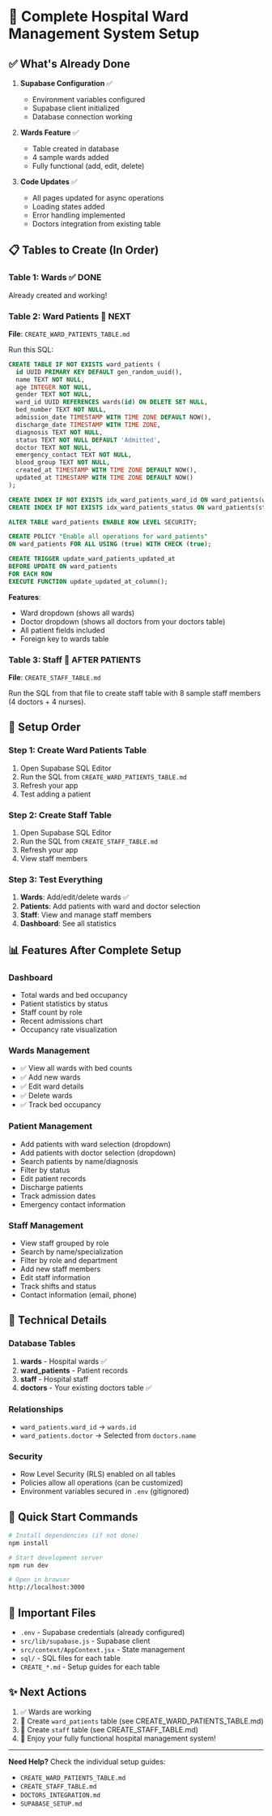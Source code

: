 # 🏥 Complete Hospital Ward Management System Setup

## ✅ What's Already Done

1. **Supabase Configuration** ✅
   - Environment variables configured
   - Supabase client initialized
   - Database connection working

2. **Wards Feature** ✅
   - Table created in database
   - 4 sample wards added
   - Fully functional (add, edit, delete)

3. **Code Updates** ✅
   - All pages updated for async operations
   - Loading states added
   - Error handling implemented
   - Doctors integration from existing table

## 📋 Tables to Create (In Order)

### Table 1: Wards ✅ DONE
Already created and working!

### Table 2: Ward Patients 🔄 NEXT
**File**: `CREATE_WARD_PATIENTS_TABLE.md`

Run this SQL:
```sql
CREATE TABLE IF NOT EXISTS ward_patients (
  id UUID PRIMARY KEY DEFAULT gen_random_uuid(),
  name TEXT NOT NULL,
  age INTEGER NOT NULL,
  gender TEXT NOT NULL,
  ward_id UUID REFERENCES wards(id) ON DELETE SET NULL,
  bed_number TEXT NOT NULL,
  admission_date TIMESTAMP WITH TIME ZONE DEFAULT NOW(),
  discharge_date TIMESTAMP WITH TIME ZONE,
  diagnosis TEXT NOT NULL,
  status TEXT NOT NULL DEFAULT 'Admitted',
  doctor TEXT NOT NULL,
  emergency_contact TEXT NOT NULL,
  blood_group TEXT NOT NULL,
  created_at TIMESTAMP WITH TIME ZONE DEFAULT NOW(),
  updated_at TIMESTAMP WITH TIME ZONE DEFAULT NOW()
);

CREATE INDEX IF NOT EXISTS idx_ward_patients_ward_id ON ward_patients(ward_id);
CREATE INDEX IF NOT EXISTS idx_ward_patients_status ON ward_patients(status);

ALTER TABLE ward_patients ENABLE ROW LEVEL SECURITY;

CREATE POLICY "Enable all operations for ward_patients" 
ON ward_patients FOR ALL USING (true) WITH CHECK (true);

CREATE TRIGGER update_ward_patients_updated_at 
BEFORE UPDATE ON ward_patients
FOR EACH ROW 
EXECUTE FUNCTION update_updated_at_column();
```

**Features**:
- Ward dropdown (shows all wards)
- Doctor dropdown (shows all doctors from your doctors table)
- All patient fields included
- Foreign key to wards table

### Table 3: Staff 🔄 AFTER PATIENTS
**File**: `CREATE_STAFF_TABLE.md`

Run the SQL from that file to create staff table with 8 sample staff members (4 doctors + 4 nurses).

## 🎯 Setup Order

### Step 1: Create Ward Patients Table
1. Open Supabase SQL Editor
2. Run the SQL from `CREATE_WARD_PATIENTS_TABLE.md`
3. Refresh your app
4. Test adding a patient

### Step 2: Create Staff Table
1. Open Supabase SQL Editor
2. Run the SQL from `CREATE_STAFF_TABLE.md`
3. Refresh your app
4. View staff members

### Step 3: Test Everything
1. **Wards**: Add/edit/delete wards ✅
2. **Patients**: Add patients with ward and doctor selection
3. **Staff**: View and manage staff members
4. **Dashboard**: See all statistics

## 📊 Features After Complete Setup

### Dashboard
- Total wards and bed occupancy
- Patient statistics by status
- Staff count by role
- Recent admissions chart
- Occupancy rate visualization

### Wards Management
- ✅ View all wards with bed counts
- ✅ Add new wards
- ✅ Edit ward details
- ✅ Delete wards
- ✅ Track bed occupancy

### Patient Management
- Add patients with ward selection (dropdown)
- Add patients with doctor selection (dropdown)
- Search patients by name/diagnosis
- Filter by status
- Edit patient records
- Discharge patients
- Track admission dates
- Emergency contact information

### Staff Management
- View staff grouped by role
- Search by name/specialization
- Filter by role and department
- Add new staff members
- Edit staff information
- Track shifts and status
- Contact information (email, phone)

## 🔧 Technical Details

### Database Tables
1. **wards** - Hospital wards ✅
2. **ward_patients** - Patient records
3. **staff** - Hospital staff
4. **doctors** - Your existing doctors table ✅

### Relationships
- `ward_patients.ward_id` → `wards.id`
- `ward_patients.doctor` → Selected from `doctors.name`

### Security
- Row Level Security (RLS) enabled on all tables
- Policies allow all operations (can be customized)
- Environment variables secured in `.env` (gitignored)

## 🚀 Quick Start Commands

```bash
# Install dependencies (if not done)
npm install

# Start development server
npm run dev

# Open in browser
http://localhost:3000
```

## 📝 Important Files

- `.env` - Supabase credentials (already configured)
- `src/lib/supabase.js` - Supabase client
- `src/context/AppContext.jsx` - State management
- `sql/` - SQL files for each table
- `CREATE_*.md` - Setup guides for each table

## ✨ Next Actions

1. ✅ Wards are working
2. 🔄 Create `ward_patients` table (see CREATE_WARD_PATIENTS_TABLE.md)
3. 🔄 Create `staff` table (see CREATE_STAFF_TABLE.md)
4. 🎉 Enjoy your fully functional hospital management system!

---

**Need Help?** Check the individual setup guides:
- `CREATE_WARD_PATIENTS_TABLE.md`
- `CREATE_STAFF_TABLE.md`
- `DOCTORS_INTEGRATION.md`
- `SUPABASE_SETUP.md`
